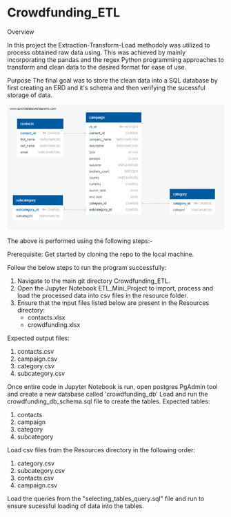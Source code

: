# Crowdfunding_ETL

Overview

 In this project the Extraction-Transform-Load methodoly was utilized to process obtained raw data using. This was achieved by mainly incorporating the pandas and the regex Python programming approaches to transform and clean data to the desired format for ease of use.

Purpose
The final goal was to store the clean data into a SQL database by first creating an ERD and it's schema and then verifying the sucessful storage of data. 

![Local Image](crowdfunding_db_ERD.png)


The above is performed using the following steps:-

Prerequisite:
Get started by cloning the repo to the local machine. 

Follow the below steps to run the program successfully:
1. Navigate to the main git directory Crowdfunding_ETL.
2. Open the Jupyter Notebook ETL_Mini_Project to import, process and load the processed data into csv files in the resource folder. 
3. Ensure that the input files listed below are present in the Resources directory:
    - contacts.xlsx
    - crowdfunding.xlsx

Expected output files:
1. contacts.csv
2. campaign.csv
3. category.csv
4. subcategory.csv

Once entire code in Jupyter Notebook is run, open postgres PgAdmin tool and create a new database called 'crowdfunding_db' 
Load and run the crowdfunding_db_schema.sql file to create the tables. 
Expected tables:
1. contacts
2. campaign
3. category
4. subcategory

Load csv files from the Resources directory in the following order:
1. category.csv
2. subcategory.csv
3. contacts.csv
4. campaign.csv

Load the queries from the "selecting_tables_query.sql" file and run to ensure sucessful loading of data into the tables. 
